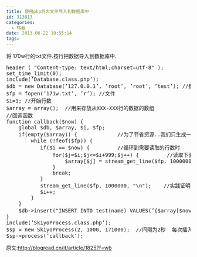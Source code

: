 ```yaml
---
title: 使用php将大文件导入到数据库中
id: 313613
categories:
  - 转载
date: 2013-06-22 10:55:14
tags:
---
```


 将 170w行的txt文件.按行把数据导入到数据库中.

<pre class="lang:php decode:true " >header ( "Content-type: text/html;charset=utf-8" ); 
set_time_limit(0); 
include(’Database.class.php’); 
$db = new Database(’127.0.0.1’, ’root’, ’root’, ’test’); //数据库 
$fp = fopen(’171w.txt’, ’r’); //文件 
$i=1; //开始行数 
$array = array();  //用来存放从XXX-XXX行的数据的数组 
//回调函数 
function callback($now) { 
    global $db, $array, $i, $fp; 
    if(empty($array)) {             //为了节省资源..我们只生成一次数组 
        while (!feof($fp)) { 
           if($i == $now) {         //循环到需要读取的行数时 
               for($j=$i;$j&lt;=$i+999;$j++) {         //读取下面的1000行并存储到数组中 
                   $array[$j] = stream_get_line($fp, 1000000, "\n"); 
               } 
               break; 
           } 
           stream_get_line($fp, 1000000, "\n");    //实践证明 stream_get_line 比 fgets 快很多.. 
           $i++; 
        } 
    } 
    $db-&gt;insert("INSERT INTO test(name) VALUES(’{$array[$now]}’)");  //插入到数据库中 
} 
include(’SkiyoProcess.class.php’); 
$sp = new SkiyoProcess(2, 1000, 171000);  //间隔为2秒  每次插入1000条数据 一共171000行数据 
$sp-&gt;process(’callback’);</pre> 

原文:http://blogread.cn/it/article/1825?f=wb